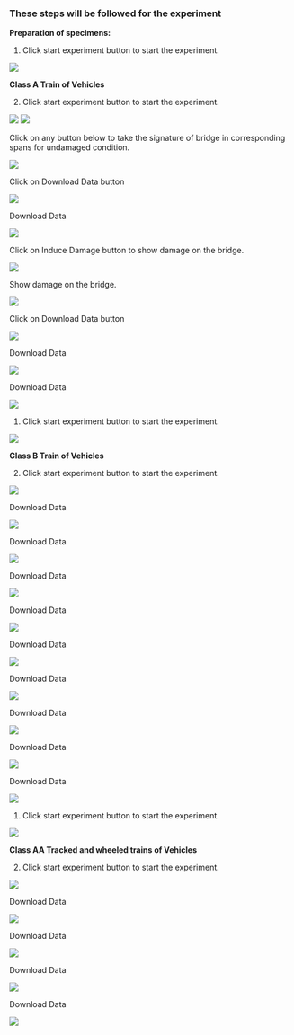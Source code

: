 ### These steps will be followed for the experiment
<!-- **PRE EXPERIMENT TASK**

1) What is piezoelectricity?<br>
2) What is piezoelectric energy harvesting?<br>
3) What is structural health monitoring (SHM)?<br>
4) What are the possible applications of energy generated by piezoelectric
effect?<br>
5) What is the order of magnitude of energy harvested by piezoelectric
effect in watts?<br>
6) How electro-mechanical impedance (EMI) technique can be used for
SHM?<br>
7) What is root mean square deviation (RMSD)?<br>
8) What are the salient features of Keysight 4980 LCR meter and AD5933
as far as SHM is concerned?<br>
9) How much input energy is needed for one time operation of Keysight
4980 LCR meter and AD5933?<br> -->
 
**Preparation of specimens:**

1. Click start experiment button to start the experiment.

<img src="images/pr1.png"/>

**Class A Train of Vehicles**

2. Click start experiment button to start the experiment.

<img src="images/pr2.png"/>

<img src="images/pr3.png"/>

Click on any button below to take the signature of bridge in corresponding spans for undamaged condition.

<img src="images/pr4.png"/>

Click on Download Data button

<img src="images/pr5.png"/>

Download Data

<img src="images/pr6.png"/>

Click on Induce Damage button to show damage on the bridge.

<img src="images/pr7.png"/>

Show damage on the bridge.

<img src="images/pr8.png"/>

Click on Download Data button

<img src="images/pr9.png"/>

Download Data

<img src="images/pr10.png"/>

Download Data

<img src="images/pr11.png"/>

1. Click start experiment button to start the experiment.

<img src="images/pr12.png"/>

**Class B Train of Vehicles**

2. Click start experiment button to start the experiment.

<img src="images/pr13.png"/>

Download Data

<img src="images/pr14.png"/>

Download Data

<img src="images/pr15.png"/>

Download Data

<img src="images/pr16.png"/>

Download Data

<img src="images/pr17.png"/>

Download Data

<img src="images/pr18.png"/>

Download Data

<img src="images/pr19.png"/>

Download Data

<img src="images/pr20.png"/>

Download Data

<img src="images/pr21.png"/>

Download Data

<img src="images/pr22.png"/>

1. Click start experiment button to start the experiment.

<img src="images/pr23.png"/>

**Class AA Tracked and wheeled trains of Vehicles**

2. Click start experiment button to start the experiment.

<img src="images/pr24.png"/>

Download Data

<img src="images/pr25.png"/>

Download Data

<img src="images/pr26.png"/>

Download Data

<img src="images/pr27.png"/>

Download Data

<img src="images/pr28.png"/>


<!-- **POST EXPERIMENT TASK**

1) Plot the comparison conductance signatures for undamaged and
damaged spans.<br>
2) Calculate the root mean square deviation (RMSD) values for all the
spans by comparing damaged and undamaged signatures?<br>
3) Plot the histogram of RMSD for damage condition along the length
(different spans) of bridge.<br>
4) What is the range of sweep signal?<br>
5) How much is the energy harvested from vibrations in µW, when the
bridge vibrates for 1 minute. Assume the bridge to be three span
concrete bridge in North of France (Peigney and Siegert, 2013), refer
Table 6.3 (page 139) of <a href="images/naveet.pdf">Ph. D. thesis of Dr. Naveet Kaur</a>.<br>
 -->
